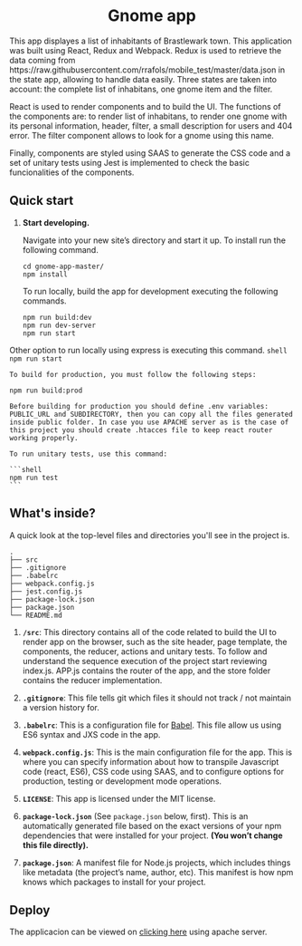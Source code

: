 <h1 align="center">
  Gnome app
</h1>

<p>  This app displayes a list of inhabitants of Brastlewark town. This application was built using React, Redux and Webpack. Redux is used to retrieve the data coming from https://raw.githubusercontent.com/rrafols/mobile_test/master/data.json in the state app, allowing to handle data easily. Three states are taken into account: the complete list of inhabitans, one gnome item  and the filter.</p>

<p> React is used to render components and to build the UI. The functions of the components are: to render list of inhabitans, to render one gnome with its personal information, header, filter, a small description for users and 404 error. The filter component allows to look for a gnome using this name.</p>

<p> Finally, components are styled using SAAS to generate the CSS code and a set of unitary tests using Jest is implemented to check the basic funcionalities of the components.</p>



##  Quick start

1.  **Start developing.**

    Navigate into your new site’s directory and start it up. To install run the following command.

     ```shell
    cd gnome-app-master/
    npm install
    ```
    To run locally, build the app for development executing the following commands.

    ```shell
    npm run build:dev
    npm run dev-server
    npm run start
    ```

   Other option to run locally using express is executing this command.
    ```shell
    npm run start
    ```

    To build for production, you must follow the following steps:

```shell
npm run build:prod
```
    Before building for production you should define .env variables: PUBLIC_URL and SUBDIRECTORY, then you can copy all the files generated inside public folder. In case you use APACHE server as is the case of this project you should create .htacces file to keep react router working properly. 

    To run unitary tests, use this command:

    ```shell
    npm run test
    ```

## What's inside?

A quick look at the top-level files and directories you'll see in the project is.

    .
    ├── src
    ├── .gitignore
    ├── .babelrc
    ├── webpack.config.js
    ├── jest.config.js
    ├── package-lock.json
    ├── package.json
    └── README.md

1.  **`/src`**: This directory contains all of the code related to build the UI to render app on the browser, such as the site header, page template, the components, the reducer, actions and unitary tests. To follow and understand the sequence execution of the project start reviewing index.js. APP.js contains the router of the app, and the store folder contains the reducer implementation.

2.  **`.gitignore`**: This file tells git which files it should not track / not maintain a version history for.

3.  **`.babelrc`**: This is a configuration file for [Babel](https://babeljs.io/). This file allow us using ES6 syntax and JXS code in the app.

4.  **`webpack.config.js`**: This is the main configuration file for the app. This is where you can specify information about how to transpile Javascript code (react, ES6), CSS code using SAAS, and to configure options for production, testing or development mode operations.

8.  **`LICENSE`**: This app is licensed under the MIT license.

9. **`package-lock.json`** (See `package.json` below, first). This is an automatically generated file based on the exact versions of your npm dependencies that were installed for your project. **(You won’t change this file directly).**

10. **`package.json`**: A manifest file for Node.js projects, which includes things like metadata (the project’s name, author, etc). This manifest is how npm knows which packages to install for your project.


## Deploy
The applicacion can be viewed on [clicking here](http://ventoji.es/gnome-app/) using apache server.


